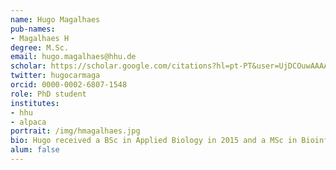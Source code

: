 ```yaml
---
name: Hugo Magalhaes
pub-names:
- Magalhaes H
degree: M.Sc.
email: hugo.magalhaes@hhu.de
scholar: https://scholar.google.com/citations?hl=pt-PT&user=UjDCOuwAAAAJ
twitter: hugocarmaga
orcid: 0000-0002-6807-1548
role: PhD student
institutes:
- hhu
- alpaca
portrait: /img/hmagalhaes.jpg
bio: Hugo received a BSc in Applied Biology in 2015 and a MSc in Bioinformatics in 2017, both from University of Minho, Portugal. Since August 2021, he is a PhD student at the lab and his current research interests include pangenomics, algorithms development and genomic variation. He's also an affiliated member of the ALPACA Innovative Training Network.
alum: false
---
```

